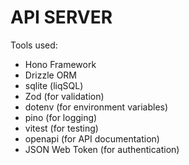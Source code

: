 # API SERVER

Tools used:

- Hono Framework
- Drizzle ORM
- sqlite (liqSQL)
- Zod (for validation)
- dotenv (for environment variables)
- pino (for logging)
- vitest (for testing)
- openapi (for API documentation)
- JSON Web Token (for authentication)
